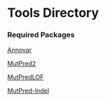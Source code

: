 # Tools Directory
### Required Packages
[Annovar](http://annovar.openbioinformatics.org/en/latest/)

[MutPred2](http://mutpred.mutdb.org/#dload)

[MutPredLOF](http://mutpred2.mutdb.org/mutpredlof/#dload)

[MutPred-Indel](http://mutpred2.mutdb.org/mutpredindel/#dload)